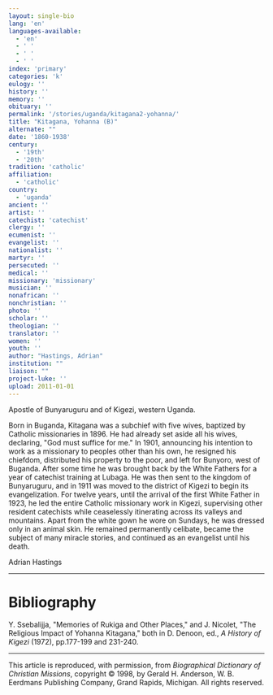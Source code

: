 ```yaml
---
layout: single-bio
lang: 'en'
languages-available:
  - 'en'
  - ' '
  - ' '
  - ' '
index: 'primary'
categories: 'k'
eulogy: ''
history: ''
memory: ''
obituary: ''
permalink: '/stories/uganda/kitagana2-yohanna/'
title: "Kitagana, Yohanna (B)"
alternate: ""
date: '1860-1938'
century:
  - '19th'
  - '20th'
tradition: 'catholic'
affiliation:
  - 'catholic'
country:
  - 'uganda'
ancient: ''
artist: ''
catechist: 'catechist'
clergy: ''
ecumenist: ''
evangelist: ''
nationalist: ''
martyr: ''
persecuted: ''
medical: ''
missionary: 'missionary'
musician: ''
nonafrican: ''
nonchristian: ''
photo: ''
scholar: ''
theologian: ''
translator: ''
women: ''
youth: ''
author: "Hastings, Adrian"
institution: ""
liaison: ""
project-luke: ''
upload: 2011-01-01
---
```




Apostle of Bunyaruguru and of Kigezi, western Uganda.

Born in Buganda, Kitagana was a subchief with five wives, baptized by Catholic missionaries in 1896. He had already set aside all his wives, declaring, "God must suffice for me." In 1901, announcing his intention to work as a missionary to peoples other than his own, he resigned his chiefdom, distributed his property to the poor, and left for Bunyoro, west of Buganda. After some time he was brought back by the White Fathers for a year of catechist training at Lubaga. He was then sent to the kingdom of Bunyaruguru, and in 1911 was moved to the district of Kigezi to begin its evangelization. For twelve years, until the arrival of the first White Father in 1923, he led the entire Catholic missionary work in Kigezi, supervising other resident catechists while ceaselessly itinerating across its valleys and mountains. Apart from the white gown he wore on Sundays, he was dressed only in an animal skin. He remained permanently celibate, became the subject of many miracle stories, and continued as an evangelist until his death.

Adrian Hastings

---

# Bibliography

Y. Ssebalijja, "Memories of Rukiga and Other Places," and J. Nicolet, "The Religious Impact of Yohanna Kitagana," both in D. Denoon, ed., *A History of Kigezi* (1972), pp.177-199 and 231-240.

---

This article is reproduced, with permission, from *Biographical Dictionary of Christian Missions*,   copyright &copy; 1998, by Gerald H. Anderson, W. B. Eerdmans Publishing Company, Grand Rapids, Michigan.  All rights reserved.

